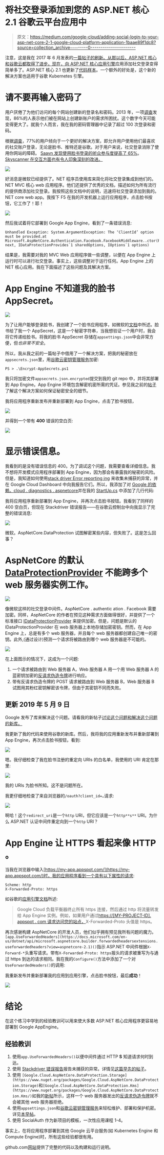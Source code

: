 # 将社交登录添加到您的 ASP.NET 核心 2.1 谷歌云平台应用中

> 原文：<https://medium.com/google-cloud/adding-social-login-to-your-asp-net-core-2-1-google-cloud-platform-application-1baae89f1dc8?source=collection_archive---------0----------------------->

注意，这是我在 2017 年 6 月发表的[一篇帖子的刷新。从那以后，ASP.NET 核心和谷歌云都取得了进步。现在，向 ASP.NET 核心](/google-cloud/adding-social-login-to-your-net-app-engine-application-9b7f4149eb73)[应用引擎](https://cloud.google.com/appengine/docs/flexible/dotnet/)应用添加社交登录变得简单多了。ASP.NET 核心 2.1 也更新了[代码样本](https://github.com/GoogleCloudPlatform/dotnet-docs-samples/tree/master/appengine/flexible/SocialAuth)。一个额外的好处是，这个新的解决方案也适用于谷歌 Kubernetes 引擎。

# 请不要再输入密码了

用户厌倦了为他们访问的每个网站创建新的登录名和密码。2013 年，一项[调查](http://www.webhostingbuzz.com/blog/2013/03/21/whos-sharing-what/)发现，86%的人表示他们被在网站上创建新账户的需求所困扰。这个数字今天可能变得更大了。就我个人而言，我在我的密码管理器中记录了超过 100 次登录和密码。

根据[调查](http://www.webhostingbuzz.com/blog/2013/03/21/whos-sharing-what/)，77%的用户倾向于一个更好的解决方案，即允许用户使用他们最喜欢的社交账户登录，无论是脸书、推特还是谷歌。对于用户来说，社交登录消除了使用你网站的障碍。 [Saavn 发现使用脸书登录的听众参与度提高了 65%](https://developers.facebook.com/case-studies/saavn)。 [Skyscanner 在交互方面也有令人印象深刻的改进。](https://developers.facebook.com/case-studies/skyscanner)

![](img/a1099db0de8480791bd0ac0f70e112af.png)

好消息是微软已经提供了。NET 程序员使用库来简化将社交登录集成到他们的。NET MVC 核心 web 应用程序。他们还提供了优秀的文档，描述如何为所有流行的提供商添加社交登录。我按照这些文档中的说明，迅速将社交登录添加到我的。NET core web app。我按下 F5 在我的开发机器上运行应用程序，点击脸书按钮，它工作了！耶！

![](img/afe04c4da8f61abf80a9407a4ec17cd9.png)

然后我试着将它部署到 Google App Engine，看到了一条错误消息:

```
Unhandled Exception: System.ArgumentException: The ‘ClientId’ option must be provided.at Microsoft.AspNetCore.Authentication.Facebook.FacebookMiddleware..ctor(RequestDelegate next, IDataProtectionProvides`1 sharedOptions, IOptions`1 options)
```

结果是，我需要对我的 MVC Web 应用程序做一些调整，以便在 App Engine 上运行时可以进行社交登录。事实上，这些调整对于运行任何。App Engine 上的 NET 核心应用。我在下面描述了这些问题及其解决方案。

# App Engine 不知道我的脸书 AppSecret。

![](img/3a5cbfc1ae2d38b231fc58d2da3710b0.png)

为了让用户能够登录脸书，我创建了一个脸书应用程序，如微软的[文档](https://docs.microsoft.com/en-us/aspnet/core/security/authentication/social/facebook-logins)中所述。脸书给了我一个 AppSecret，这是一个秘密字符串，当我想验证一个用户时，我会将它传递给脸书。将我的脸书 AppSecret 存储在`appsettings.json`中会非常方便，但*也非常不安全*。

所以，我从我之前的一篇帖子中借用了一个解决方案，把我的秘密放在`appsecrets.json`里，用[谷歌云密钥管理服务](https://cloud.google.com/kms/)加密:

```
PS > .\Encrypt-AppSecrets.ps1
```

我只将加密文件`appsecrets.json.encrypted`提交到我的 git repo 中，并将其部署到 App Engine。App Engine 环境包含解密机密所需的凭证。参见我之前的[帖子](/google-cloud/keeping-secrets-in-asp-nets-appsettings-json-5694e533dc87)了解这个解决方案如何保证秘密安全的细节。

我将应用程序重新发布并重新部署到 App Engine，点击了脸书按钮，

![](img/2a1787a37ed0db68504db91960757f26.png)

并得到一个带有 **400** 错误的空白页:

![](img/6d20b30fbcbe6663cd98fa1d2846c84a.png)

# 显示错误信息。

我看到的是没有错误信息的 400。为了调试这个问题，我需要查看详细信息。我不想将开发模式应用程序部署到 App Engine，因为那会有暴露我的秘密的风险。但是，我知道如何使用[stack driver Error reporting in](https://cloud.google.com/error-reporting/)g 来收集未捕获的异常，并在 Google Cloud Dashboard 中向我报告它们。所以，我添加了对 [Google 的依赖。cloud . diagnostics . aspnetcore](https://www.nuget.org/packages/Google.Cloud.Diagnostics.AspNetCore/)并在我的 [StartUp.cs](https://github.com/GoogleCloudPlatform/dotnet-docs-samples/blob/master/appengine/flexible/SocialAuth/Startup.cs) 中添加了几行代码:

我将应用程序重新部署到 App Engine，并再次点击脸书按钮。我看到了同样的 400 空白页，但现在 Stackdriver 错误报告——在谷歌云控制台中向我显示了完整的错误消息:

![](img/2c7666b6a189c298fec863bf48583af0.png)

微软。AspNetCore.DataProtection 试图解密某些内容，但失败了。这是怎么回事？

# AspNetCore 的默认 [DataProtectionProvider](https://docs.microsoft.com/en-us/aspnet/core/api/microsoft.aspnetcore.dataprotection.dataprotectionprovider) 不能跨多个 web 服务器实例工作。

![](img/56480fe8a656473d181bc5da8d2e53ad.png)

像微软这样的社交登录中间件。AspNetCore . authentic ation . Facebook 需要加密。同样，AspNetCore 的作者在预见这种需求方面做得很好，并提供了一个标准接口 [IDataProtectionProvider](https://docs.microsoft.com/en-us/dotnet/api/microsoft.aspnetcore.dataprotection.idataprotectionprovider?view=aspnetcore-2.1) 来提供加密。但是，问题是默认的 IDataProtectionProvider 在 web 服务器上本地存储加密密钥。然而，在 App Engine 上，总是有多个 web 服务器，并且每个 web 服务器都创建自己唯一的密钥。此外,(通过设计)预测一个请求将被路由到哪个 web 服务器是不可能的。

![](img/a6997584d5f0279f997dd09efd0c23e6.png)

在上面图示的情况下，这成为一个问题:

1.  一个请求被路由到 Web 服务器 A，Web 服务器 A 用一个用 Web 服务器 A 的蓝密钥加密的[反请求伪造令牌](https://docs.microsoft.com/en-us/aspnet/core/security/anti-request-forgery?view=aspnetcore-2.1)进行响应。
2.  带有反请求伪造令牌的 POST 请求被路由到 Web 服务器 B，Web 服务器 B 试图用其粉红密钥解密该令牌，但由于其密钥不同而失败。

## 更新 2019 年 5 月 9 日

Google 发布了库来解决这个问题。请看我的新帖子[讨论这个问题和解决这个问题的新库。](/google-cloud/antiforgery-tokens-asp-net-core-and-google-cloud-7ac6a5c7842b)

我更新了我的代码来使用谷歌的新库。然后，我将我的应用重新发布并重新部署到 App Engine，再次点击脸书按钮，看到:

![](img/20bc9c86d1d2f6d0ed39f6206b57ac58.png)

嗯。我仔细检查了我在脸书注册的重定向 URIs 的白名单，我使用的 URI 肯定在那里:

![](img/d6f97d5289e2df397e4ede64c36b0153.png)

我的 URIs 为脸书所知。这不是问题所在。

我更仔细地检查了来自浏览器的`/oauth?client_id=…`请求:

![](img/4099680b49c82c720f48526d91c21ebb.png)

啊哈！这个`redirect_uri`是一个`http` URI，但它应该是一个`http**s**` URI。为什么 ASP.NET 认证中间件重定向到一个`http` URI？

# **App Engine 让 HTTPS 看起来像 HTTP** 。

当我在浏览器中输入[https://my-app.appspot.com/](https://my-app.appspot.com/)时，我的应用程序看到一个具有以下属性的请求:

```
Scheme: http
X-Forwarded-Proto: https
```

如谷歌的[应用引擎文档](https://cloud.google.com/appengine/docs/flexible/dotnet/how-requests-are-handled)所述:

> Google Cloud 负载平衡器终止所有 https 连接，然后通过 http 将流量转发给 App Engine 实例。例如，如果用户通过[https://[MY-PROJECT-ID]. appspot . com 请求访问您的站点，](https://[MY-PROJECT-ID].appspot.com,)X-Forwarded-Proto 头值是 https。

再次感谢构建 AspNetCore 的开发人员，他们似乎拥有预见我所有问题的魔力。`[app.UseForwardedHeaders](https://docs.microsoft.com/en-us/dotnet/api/microsoft.aspnetcore.builder.forwardedheadersextensions.useforwardedheaders?view=aspnetcore-2.1)()`指示 ASP.NET 中间件根据`X-Forward-*`头重写请求。带有`X-Forwarded-Proto: https`报头的请求被重写为与通过 https 到达的请求相同。我在我的`Configure()`方法中添加了一个对`UseForwardedHeaders()`的调用:

我重新发布并重新部署我的应用到应用引擎，点击脸书按钮，最后**成功**！

![](img/225277745e637bf69bb8fe3fcbc6fb3b.png)

# 结论

在这个练习中学到的经验教训可以用来使大多数 ASP.NET 核心应用程序更容易地部署到 Google AppEngine。

## 经验教训

1.  使用`app.UseForwardedHeaders()`以便中间件通过 HTTP **S** 知道请求何时到达。
2.  使用 [Stackdriver 错误报告](https://cloud.google.com/error-reporting/)报告未捕获的异常。详情见[这篇早先的帖子](/google-cloud/reporting-exceptions-in-asp-net-d1c0d448d822)。
3.  使用
    `[Google.Cloud.AspNetCore.DataProtection.Storage](https://www.nuget.org/packages/Google.Cloud.AspNetCore.DataProtection.Storage)`和`[Google.Cloud.AspNetCore.DataProtection.Kms](https://www.nuget.org/packages/Google.Cloud.AspNetCore.DataProtection.Kms/)`如我的[新帖](/google-cloud/antiforgery-tokens-asp-net-core-and-google-cloud-7ac6a5c7842b)所示，这样一个 web 服务器发出的[反请求伪造令牌](https://docs.microsoft.com/en-us/aspnet/core/security/anti-request-forgery)就不会被其他 web 服务器拒绝。
4.  使用`appsettings.json`和[谷歌云密钥管理服务](https://cloud.google.com/kms/)来轻松维护、部署和保护机密。详见[本早帖](/google-cloud/keeping-secrets-in-asp-nets-appsettings-json-5694e533dc87)。
5.  使用 SocialAuth 作为新项目的模板，一次性应用课程 1-4。

事实上，在将应用程序部署到其他 Google 云平台服务(如 Kubernetes Engine 和 Compute Engine)时，所有这些经验都很有用。

github.com[网站](https://github.com/GoogleCloudPlatform/dotnet-docs-samples/tree/master/appengine/flexible/SocialAuth)提供了完整的代码以及构建和运行说明。